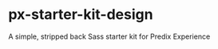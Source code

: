 px-starter-kit-design
==============

A simple, stripped back Sass starter kit for Predix Experience
